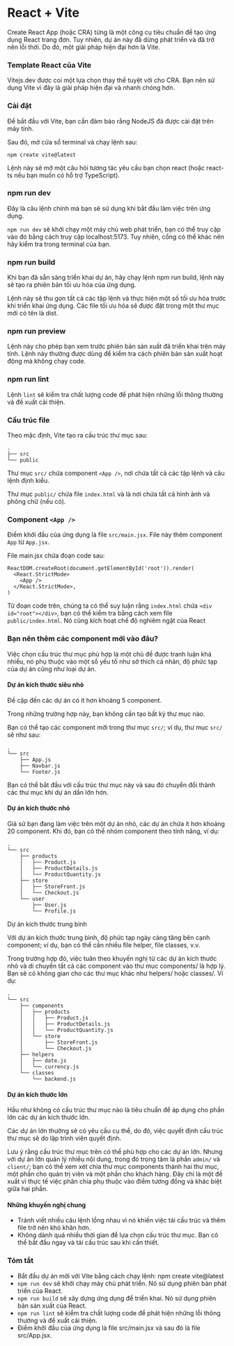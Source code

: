 # React + Vite

Create React App (hoặc CRA) từng là một công cụ tiêu chuẩn để tạo ứng dụng React trang đơn. Tuy nhiên, dự án này đã dừng phát triển và đã trở nên lỗi thời. Do đó, một giải pháp hiện đại hơn là Vite.

### Template React của Vite

Vitejs.dev được coi một lựa chọn thay thế tuyệt vời cho CRA. Bạn nên sử dụng Vite vì đây là giải pháp hiện đại và nhanh chóng hơn.

### Cài đặt

Để bắt đầu với Vite, bạn cần đảm bảo rằng NodeJS đã được cài đặt trên máy tính.

Sau đó, mở cửa sổ terminal và chạy lệnh sau:

```
npm create vite@latest
```

Lệnh này sẽ mở một câu hỏi tương tác yêu cầu bạn chọn react (hoặc react-ts nếu bạn muốn có hỗ trợ TypeScript).

### npm run dev

Đây là câu lệnh chính mà bạn sẽ sử dụng khi bắt đầu làm việc trên ứng dụng.

`npm run dev` sẽ khởi chạy một máy chủ web phát triển, bạn có thể truy cập vào đó bằng cách truy cập localhost:5173. Tuy nhiên, cổng có thể khác nên hãy kiểm tra trong terminal của bạn.

### npm run build

Khi bạn đã sẵn sàng triển khai dự án, hãy chạy lệnh npm run build, lệnh này sẽ tạo ra phiên bản tối ưu hóa của ứng dụng.

Lệnh này sẽ thu gọn tất cả các tập lệnh và thực hiện một số tối ưu hóa trước khi triển khai ứng dụng. Các file tối ưu hóa sẽ được đặt trong một thư mục mới có tên là dist.

### npm run preview

Lệnh này cho phép bạn xem trước phiên bản sản xuất đã triển khai trên máy tính. Lệnh này thường được dùng để kiểm tra cách phiên bản sản xuất hoạt động mà không chạy code.

### npm run lint

Lệnh `lint` sẽ kiểm tra chất lượng code để phát hiện những lỗi thông thường và đề xuất cải thiện.

### Cấu trúc file

Theo mặc định, Vite tạo ra cấu trúc thư mục sau:

```
.
├── src
└── public
```

Thư mục `src/` chứa component `<App />`, nơi chứa tất cả các tập lệnh và câu lệnh định kiểu.

Thư mục `public/` chứa file `index.html` và là nơi chứa tất cả hình ảnh và phông chữ (nếu có).

### Component `<App />`

Điểm khởi đầu của ứng dụng là file `src/main.jsx`. File này thêm component `App` từ `App.jsx`.

File main.jsx chứa đoạn code sau:

```
ReactDOM.createRoot(document.getElementById('root')).render(
  <React.StrictMode>
    <App />
  </React.StrictMode>,
)
```

Từ đoạn code trên, chúng ta có thể suy luận rằng `index.html` chứa `<div id="root"></div>`, bạn có thể kiểm tra bằng cách xem file `public/index.html`. Nó cũng kích hoạt chế độ nghiêm ngặt của React

### Bạn nên thêm các component mới vào đâu?

Việc chọn cấu trúc thư mục phù hợp là một chủ đề được tranh luận khá nhiều, nó phụ thuộc vào một số yếu tố như sở thích cá nhân, độ phức tạp của dự án cũng như loại dự án.

#### Dự án kích thước siêu nhỏ

Đề cập đến các dự án có ít hơn khoảng 5 component.

Trong những trường hợp này, bạn không cần tạo bất kỳ thư mục nào.

Bạn có thể tạo các component mới trong thư mục `src/`; ví dụ, thư mục `src/` sẽ như sau:

```
.
└── src
    ├── App.js
    ├── Navbar.js
    └── Footer.js
```

Bạn có thể bắt đầu với cấu trúc thư mục này và sau đó chuyển đổi thành các thư mục khi dự án dần lớn hơn.

#### Dự án kích thước nhỏ

Giả sử bạn đang làm việc trên một dự án nhỏ, các dự án chứa ít hơn khoảng 20 component. Khi đó, bạn có thể nhóm component theo tính năng, ví dụ:

```
.
└── src
    ├── products
    │   ├── Product.js
    │   ├── ProductDetails.js
    │   └── ProductQuantity.js
    ├── store
    │   ├── StoreFront.js
    │   └── Checkout.js
    └── user
        ├── User.js
        └── Profile.js
```

Dự án kích thước trung bình

Với dự án kích thước trung bình, độ phức tạp ngày càng tăng bên cạnh component; ví dụ, bạn có thể cần nhiều file helper, file classes, v.v.

Trong trường hợp đó, việc tuân theo khuyến nghị từ các dự án kích thước nhỏ và di chuyển tất cả các component vào thư mục components/ là hợp lý. Bạn sẽ có không gian cho các thư mục khác như helpers/ hoặc classes/. Ví dụ:

```
.
└── src
    ├── components
    │   ├── products
    │   │   ├── Product.js
    │   │   ├── ProductDetails.js
    │   │   └── ProductQuantity.js
    │   └── store
    │       ├── StoreFront.js
    │       └── Checkout.js
    ├── helpers
    │   ├── date.js
    │   └── currency.js
    └── classes
        └── backend.js
```

#### Dự án kích thước lớn

Hầu như không có cấu trúc thư mục nào là tiêu chuẩn để áp dụng cho phần lớn các dự án kích thước lớn.

Các dự án lớn thường sẽ có yêu cầu cụ thể, do đó, việc quyết định cấu trúc thư mục sẽ do lập trình viên quyết định.

Lưu ý rằng cấu trúc thư mục trên có thể phù hợp cho các dự án lớn. Nhưng với dự án lớn quản lý nhiều nội dung, trong đó trọng tâm là phần `admin/` và `client/`; bạn có thể xem xét chia thư mục components thành hai thư mục, một phần cho quản trị viên và một phần cho khách hàng. Đây chỉ là một đề xuất vì thực tế việc phân chia phụ thuộc vào điểm tương đồng và khác biệt giữa hai phần.

#### Những khuyến nghị chung

- Tránh viết nhiều câu lệnh lồng nhau vì nó khiến việc tái cấu trúc và thêm file trở nên khó khăn hơn.
- Không dành quá nhiều thời gian để lựa chọn cấu trúc thư mục. Bạn có thể bắt đầu ngay và tái cấu trúc sau khi cần thiết.

### Tóm tắt

- Bắt đầu dự án mới với Vite bằng cách chạy lệnh: npm create vite@latest
- `npm run dev` sẽ khởi chạy máy chủ phát triển. Nó sử dụng phiên bản phát triển của React.
- `npm run build` sẽ xây dựng ứng dụng để triển khai. Nó sử dụng phiên bản sản xuất của React.
- `npm run lint` sẽ kiểm tra chất lượng code để phát hiện những lỗi thông thường và đề xuất cải thiện.
- Điểm khởi đầu của ứng dụng là file src/main.jsx và sau đó là file src/App.jsx.


